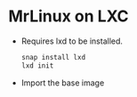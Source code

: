 # MrLinux on LXC

* Requires lxd to be installed.
  ```sh
  snap install lxd
  lxd init
  ```

* Import the base image

